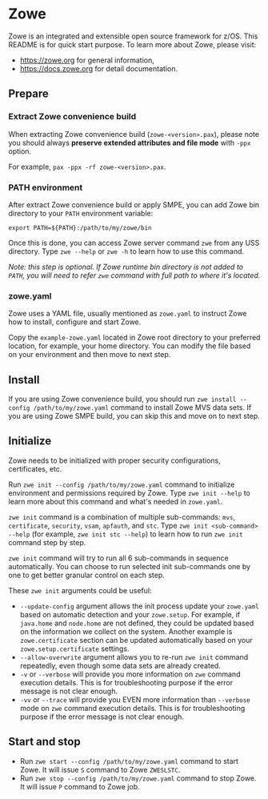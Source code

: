 # Zowe

Zowe is an integrated and extensible open source framework for z/OS.  This README is for quick start purpose. To learn more about Zowe, please visit:

- https://zowe.org for general information,
- https://docs.zowe.org for detail documentation.

## Prepare

### Extract Zowe convenience build

When extracting Zowe convenience build (`zowe-<version>.pax`), please note you should always **preserve extended attributes and file mode** with `-ppx` option.

For example, `pax -ppx -rf zowe-<version>.pax`.

### PATH environment

After extract Zowe convenience build or apply SMPE, you can add Zowe bin directory to your `PATH` environment variable:

```
export PATH=${PATH}:/path/to/my/zowe/bin
```

Once this is done, you can access Zowe server command `zwe` from any USS directory. Type `zwe --help` or `zwe -h` to learn how to use this command.

_Note: this step is optional. If Zowe runtime bin directory is not added to `PATH`, you will need to refer `zwe` command with full path to where it's located._

### zowe.yaml

Zowe uses a YAML file, usually mentioned as `zowe.yaml` to instruct Zowe how to install, configure and start Zowe.

Copy the `example-zowe.yaml` located in Zowe root directory to your preferred location, for example, your home directory. You can modify the file based on your environment and then move to next step.

## Install

If you are using Zowe convenience build, you should run `zwe install --config /path/to/my/zowe.yaml` command to install Zowe MVS data sets. If you are using Zowe SMPE build, you can skip this and move on to next step.

## Initialize

Zowe needs to be initialized with proper security configurations, certificates, etc.

Run `zwe init --config /path/to/my/zowe.yaml` command to initialize environment and permissions required by Zowe. Type `zwe init --help` to learn more about this command and what's needed in `zowe.yaml`.

`zwe init` command is a combination of multiple sub-commands: `mvs`, `certificate`, `security`, `vsam`, `apfauth`, and `stc`. Type `zwe init <sub-command> --help` (for example, `zwe init stc --help`) to learn how to run `zwe init` command step by step.

`zwe init` command will try to run all 6 sub-commands in sequence automatically. You can choose to run selected init sub-commands one by one to get better granular control on each step.

These `zwe init` arguments could be useful:

- `--update-config` argument allows the init process update your `zowe.yaml` based on automatic detection and your `zowe.setup`. For example, if `java.home` and `node.home` are not defined, they could be updated based on the information we collect on the system. Another example is `zowe.certificate` section can be updated automatically based on your `zowe.setup.certificate` settings.
- `--allow-overwrite` argument allows you to re-run `zwe init` command repeatedly, even though some data sets are already created.
- `-v` or `--verbose` will provide you more information on `zwe` command execution details. This is for troubleshooting purpose if the error message is not clear enough.
- `-vv` or `--trace` will provide you EVEN more information than `--verbose` mode on `zwe` command execution details. This is for troubleshooting purpose if the error message is not clear enough.

## Start and stop

- Run `zwe start --config /path/to/my/zowe.yaml` command to start Zowe. It will issue `S` command to Zowe `ZWESLSTC`.
- Run `zwe stop --config /path/to/my/zowe.yaml` command to stop Zowe. It will issue `P` command to Zowe job.
